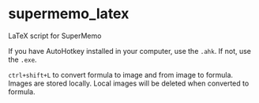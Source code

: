 # supermemo_latex
 LaTeX script for SuperMemo

If you have AutoHotkey installed in your computer, use the `.ahk`. If not, use the `.exe`.

`ctrl+shift+L` to convert formula to image and from image to formula. Images are stored locally. Local images will be deleted when converted to formula.
